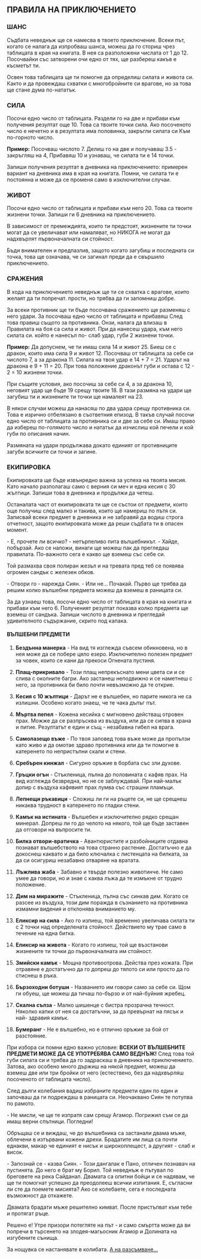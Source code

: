 ## ПРАВИЛА НА ПРИКЛЮЧЕНИЕТО

### ШАНС
Съдбата неведнъж ще се намесва в твоето приключение. Всеки път,
когато се налага да изпробваш шанса, можеш да го сториш чрез
таблицата в края на книгата. В нея са разположени числата от 1 до 12.
Посочвайки със затворени очи едно от тях, ще разбереш какъв е
късметът ти.

Освен това таблицата ще ти помогне да определиш силата и живота
си. Както и да провеждаш схватки с многобройните си врагове, но за
това ще стане дума по-нататък.

### СИЛА
Посочи едно число от таблицата. Раздели го на две и прибави към
получения резултат още 10. Това са твоите точки сила. Ако посоченото
число е нечетно и в резултата има половинка, закръгли силата си Към
по-горното число. 

**Пример:** Посочваш числото 7. Делиш го на две и
получаваш 3.5 - закръгляш на 4, Прибавяш 10 и узнаваш, че силата ти
е 14 точки.

Запиши получения резултат в дневника на приключението:
примерен вариант на дневника има в края на книгата. Помни, че
силата ти е постоянна и може да се променя само в изключителни
случаи.

### ЖИВОТ
Посочи едно число от таблицата и прибави към него 20. Това са
твоите жизнени точки. Запиши ги 6 дневника на приключението.

В зависимост от премеждията, които ти предстоят, жизнените ти
точки могат да се увеличават или намаляват, но НИКОГА не могат да
надхвърлят първоначалната си стойност.

Бъди внимателен и предпазлив, защото когато загубиш и
последната си точка, това ще означава, че си загинал преди да е
свършило приключението.

### СРАЖЕНИЯ
В хода на приключението неведнъж ще ти се
схватка с врагове, които желаят да ти попречат.
прости, но трябва да ги запомниш добре.

За всеки противник ще ти бъде посочвана
сражението ще разменяш с него удари. За
посочваш едно число от таблицата и прибавяш
След това правиш същото за противника. Онзи,
налага да влизаш в
Правилата на боя са
сила и живот. При
да нанесеш удара,
към него силата си.
който е нанесъл по-
слаб удар, губи 2 жизнени точки.

**Пример:** Да допуснем, че ти имаш
сила 14 и живот 25. Биеш се с дракон, които има сила 9 и живот 12.
Посочваш от таблицата за себе си числото 7, а за дракона 11. Силата
на твоя удар е 14 + 7 = 21. Ударът на дракона е 9 + 11 = 20. При това
положение драконът губи и остава с 12 - 2 = 10 жизнени точки.

При същите условия, ако посочиш за себе си 4, а за дракона 10,
неговият удар ще бъде 19 срещу твоите 18. В тази размяна на удари
ще загубиш ти и жизнените ти точки ще намалеят на 23.

В някои случаи можеш да нанасяш по два удара срещу противника
си. Това е изрично отбелязано в съответния епизод. В такъв случай
посочи едно число от таблицата за противника си и две за себе си.
Имаш право да избереш по-голямото число и нататък да изчислиш кой
печели и кой губи по описания начин.

Размяната на удари продължава докато единият от противниците
загуби всичките си точки и загине.

### ЕКИПИРОВКА
Екипировката ще бъде извънредно важна за успеха на твоята мисия.
Като начало разполагаш само с верния си меч и една кесия с 30
жълтици. Запиши това в дневника и продължи да четеш.

Останалата част от екипировката ти ще се състои от предмети,
които още получиш след малко и такива, които ще намериш по пътя
си. Записвай всеки предмет в дневника и не забравяй да водиш строга
отчетност, защото екипировката може да реши съдбата ти в опасен
момент.

\- Е, прочете ли всичко? - нетърпеливо пита вълшебникът. - Хайде,
побързай. Ако се наложи, винаги ще можеш пак да прегледаш
правилата. По-важното сега е какво ще вземеш със себе си.

Той размахва своя полиран жезъл и на тревата пред теб се появява
огромен сандък с железен обков.

\- Отвори го - нарежда Сиян. - Или не... Почакай. Първо ще трябва да
решим колко вълшебни предмета можеш да вземеш в раницата си.

За да узнаеш това, посочи едно число от таблицата в края на
книгата и прибави към него 6. Полученият резултат показва колко
предмета ще вземеш от сандъка. Запиши числото в дневника и
прегледай удивителното съдържание, скрито под капака.

#### ВЪЛШЕБНИ ПРЕДМЕТИ
1. **Бездънна манерка** - На вид тя изглежда съвсем обикновена, но
в нея може да се побере цяло езеро. Изключително полезен предмет
за човек, които се кани да прекоси Огнената пустиня.

2. **Плащ-прикривало** - Този плащ непрекъснато мени цвета си и се
слива с околните багри. Ако застанеш неподвижно и се наметнеш с
него, за противника би било почти невъзможно да те открие.

3. **Кесия с 10 жълтици** - Дарът не е вълшебен, но парите никога не
са излишни. Особено когато знаеш, че те чака дълъг път.

4. **Мъртва пепел** - Кожена кесийка с мигновено действащ отровен
прах. Можже да се разпръсква из въздуха, или да се сипва в храна и
питие. Резултатът е един и същ - незабавна гибел на врага.

5. **Самолазещо въже** - По твоя заповед това въже може да
пропълзи като живо и да омотае здраво противника или да ти помогне
в катеренето по непристъпни скали и стени.

6. **Сребърен кинжал** - Сигурно оръжие в борбата със зли духове.

7. **Гръцки огън** - Стъкленица, пълна до половината с кафяв прах.
На вид изглежда безвредна, но не се заблуждавай. При най-малък
допир с въздуха кафявият прах лумва със страшни пламъци.

8. **Лепнещи ръкавици** - Сложиш ли ги на ръцете си, не ще
срещнеш никаква трудност в катеренето по гладки стени.

9. **Камък на истината** - Вълшебен и изключително рядко срещан
минерал. Допреш ли го до челото на някого, той ще бъде заставен да
отговори на въпросите ти.

10. **Билка отвори-вратичка** - Авантюристите и разбойниците
отдавна познават вълшебството на това странно растение.
Достатъчно е да докоснеш каквато и да било ключалка с листенцата
на билката, за да си осигуриш незабавно отваряне на вратата.

11. **Лъжлива жаба** - Забавно и твърде полезно животинче. Не
само умее да говори, но и знае с каква лъжа да те измъкне от трудно
положение.

12. **Дим на миражите** - Стъкленица, пълна със синкав дим.
Когато се разсее из въздуха, този дим поражда в съзнанието на
противника измамни видения и отклонява вниманието му.

13. **Еликсир на сила** - Ако го изпиеш, той временно увеличава
силата ти с 2 точки над определената стойност. Действието му трае
само в течение на една битка.

14. **Еликсир на живота** - Когато го изпиеш, той ще възстанови
жизнените ти точки до първоначалната им стойност.

15. **Змийски камък** - Мощна противоотрова. Действа през
кожата. При отравяне е достатъчно да го допреш до тялото си или
просто да го стиснеш в ръка.

16. **Бързоходни ботуши** - Названието им говори само за себе
си. Щом ги обуеш, ще можеш да тичаш по-бързо и от най-буйния
жребец.

17. **Скална сълза** - Малко шишенце с бистра прозрачна течност.
Няколко капки от нея са достатъчни, за да превърнат на пясък и най-
здравия камък.

18. **Бумеранг** - Не е вълшебно, но е отлично оръжие за бой от
разстояние.

При избора си помни едно важно условие: **ВСЕКИ ОТ ВЪЛШЕБНИТЕ
ПРЕДМЕТИ МОЖЕ ДА СЕ УПОТРЕБЯВА САМО ВЕДНЪЖ!** След това
той губи силата си и трябва да го задраскаш в дневника на
приключението. Затова, ако особено много държиш на някой предмет,
можеш да вземеш две или три бройки от него (естествено, без да
надхвърляш посоченото от таблицата число).

След дълги колебания вадиш избраните предмети един по един и
започваш да ги подреждаш в раницата си. Неочаквано Сиян те
потупва по рамото.

\- Не мисли, че ще те изпратя сам срещу Агамор. Погрижил съм се да
имаш верни спътници. Погледни!

Обръщаш се и виждаш, че до вълшебника са застанали двама мъже,
облечени в изтървани кожени дрехи. Брадатите им лица са почти
еднакви, макар че единият е нисък и широкоплещест, а другият - слаб
и висок.

\- Запознай се - казва Сиян. - Този дангалак е Пано, отличен познавач
на пустинята. До него е брат му Борил. Той неведнъж е пътувал по
бреговете на река Сайданал. Двамата са опитни бойци и се надявам,
че ще ти помогнат успешно да преодолееш всички изпитания. Е,
съгласни ли сте да поемете мисията? Ако се колебаете, сега е
последната възможност да откажете.

Двамата брадати мъже решително кимват. После пристъпват към
тебе и протягат ръце.

Решено е! Утре призори потегляте на път - и само смъртта може да
ви попречи в търсенето на злодея-магьосник Агамор и Долината на
изгубените сънища.

За нощувка се настанявате в колибата. [А на разсъмване...](./episodes/1.md)
